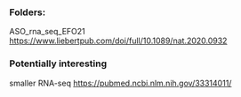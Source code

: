 ### Folders:
 
ASO_rna_seq_EFO21
https://www.liebertpub.com/doi/full/10.1089/nat.2020.0932

### Potentially interesting

smaller RNA-seq
https://pubmed.ncbi.nlm.nih.gov/33314011/


